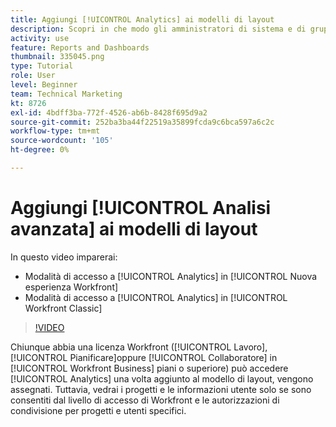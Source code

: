 ```yaml
---
title: Aggiungi [!UICONTROL Analytics] ai modelli di layout
description: Scopri in che modo gli amministratori di sistema e di gruppo concedono l’accesso ad Analytics.
activity: use
feature: Reports and Dashboards
thumbnail: 335045.png
type: Tutorial
role: User
level: Beginner
team: Technical Marketing
kt: 8726
exl-id: 4bdff3ba-772f-4526-ab6b-8428f695d9a2
source-git-commit: 252ba3ba44f22519a35899fcda9c6bca597a6c2c
workflow-type: tm+mt
source-wordcount: '105'
ht-degree: 0%

---
```


# Aggiungi [!UICONTROL Analisi avanzata] ai modelli di layout

In questo video imparerai:

* Modalità di accesso a [!UICONTROL Analytics] in [!UICONTROL Nuova esperienza Workfront]
* Modalità di accesso a [!UICONTROL Analytics] in [!UICONTROL Workfront Classic]

>[!VIDEO](https://video.tv.adobe.com/v/335045/?quality=12)

Chiunque abbia una licenza Workfront ([!UICONTROL Lavoro], [!UICONTROL Pianificare]oppure [!UICONTROL Collaboratore] in [!UICONTROL Workfront Business] piani o superiore) può accedere [!UICONTROL Analytics] una volta aggiunto al modello di layout, vengono assegnati. Tuttavia, vedrai i progetti e le informazioni utente solo se sono consentiti dal livello di accesso di Workfront e le autorizzazioni di condivisione per progetti e utenti specifici.
